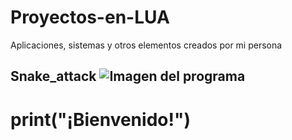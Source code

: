 # Proyectos-en-LUA

Aplicaciones, sistemas y otros elementos creados por mi persona

## Snake_attack ![Imagen del programa](https://raw.githubusercontent.com/Roger-Vergara/Proyectos-en-LUA/main/love-0.9.2-win32/Fotos/Completo.png)

# print("¡Bienvenido!")
